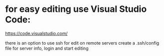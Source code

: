 # for easy editing use Visual Studio Code:
https://code.visualstudio.com/

there is an option to use ssh for edit on remote servers
create  a .ssh/config
file for server info, login and start editing

